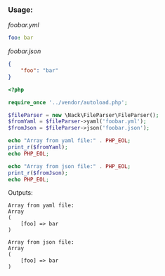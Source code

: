 ### Usage:

*foobar.yml*

```yaml
foo: bar
```

*foobar.json*

```json
{
    "foo": "bar"
}
```

```php
<?php

require_once '../vendor/autoload.php';

$fileParser = new \Nack\FileParser\FileParser();
$fromYaml = $fileParser->yaml('foobar.yml');
$fromJson = $fileParser->json('foobar.json');

echo "Array from yaml file:" . PHP_EOL;
print_r($fromYaml);
echo PHP_EOL;

echo "Array from json file:" . PHP_EOL;
print_r($fromJson);
echo PHP_EOL;
```

Outputs:

```
Array from yaml file:
Array
(
    [foo] => bar
)

Array from json file:
Array
(
    [foo] => bar
)
```
